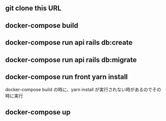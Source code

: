 ## git clone this URL

## docker-compose build

## docker-compose run api rails db:create

## docker-compose run api rails db:migrate

## docker-compose run front yarn install

docker-compose build の時に、yarn install が実行されない時があるのでその時に実行

## docker-compose up
